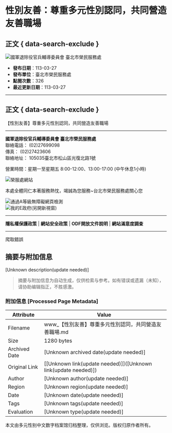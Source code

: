 # 性別友善：尊重多元性別認同，共同營造友善職場

## 正文 { data-search-exclude }


![國軍退除役官兵輔導委員會 臺北市榮民服務處](https://www.vac.gov.tw/Public/Images/202403/99324032714118cded.png)

- **發布日期**：113-03-27
- **發布單位**：臺北市榮民服務處
- **點閱次數**：326
- **最近更新日期**：113-03-27

---

## 正文 { data-search-exclude }

【性別友善】尊重多元性別認同，共同營造友善職場

---

**國軍退除役官兵輔導委員會 臺北市榮民服務處**  
聯絡電話： (02)27699098  
傳真： (02)27423606  
聯絡地址： 105035臺北市松山區光復北路1號  

營業時間：星期一至星期五 8:00-12:00、13:00-17:00 (中午休息1小時)  

![榮服處網站](/Public/Images/201610/54516102714491d19d.png)

本處全體同仁本著服務熱忱，竭誠為您服務~台北市榮民服務處關心您

![通過A等級無障礙網頁檢測](https://www.vac.gov.tw/Public/Images/201911/3341911201011aa3cd.png)  
![我的E政府(另開新視窗)](/Public/Images/201605/1271605252007a1f4d.png)

---

**隱私權保護政策** | **網站安全政策** | **ODF開放文件說明** | **網站滿意度調查**

--- 

爬取錯誤
<!-- tcd_original_link https://www.vac.gov.tw/vac_service/taipei/cp-3255-161116-102.html -->


## 摘要与附加信息

<!-- tcd_abstract -->
[Unknown description(update needed)]
<!-- tcd_abstract_end -->

> 摘要与附加信息为自动生成，仅供检索与参考。如有错误或遗漏（未知），请协助编辑指正，不胜感激。

### 附加信息 [Processed Page Metadata]

| Attribute       | Value                                  |
|-----------------|----------------------------------------|
| Filename        | www_【性別友善】尊重多元性別認同，共同營造友善職場.md                             |
| Size            | 1280 bytes                           |
| Archived Date   | [Unknown archived date(update needed)]                             |
| Original Link   | [[Unknown link(update needed)]]([Unknown link(update needed)])                       |
| Author          | [Unknown author(update needed)]                               |
| Region          | [Unknown region(update needed)]                               |
| Date            | [Unknown date(update needed)]                                 |
| Tags            | [Unknown tags(update needed)]                                 |
| Evaluation            | [Unknown type(update needed)]                                 |
<!-- tcd_table_end -->

本文由多元性别中文数字档案馆归档整理，仅供浏览。版权归原作者所有。
